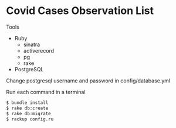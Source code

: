 # Covid Cases Observation List

 Tools
- Ruby
	- sinatra
	- activerecord
	- pg
	- rake
- PostgreSQL

Change postgresql username and password in config/database.yml

Run each command in a terminal
```bash
$ bundle install
$ rake db:create
$ rake db:migrate
$ rackup config.ru
```
